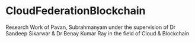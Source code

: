 # CloudFederationBlockchain
Research Work of Pavan, Subrahmanyam under the supervision of Dr Sandeep Sikarwar &amp; Dr Benay Kumar Ray in the field of Cloud &amp; Blockchain
